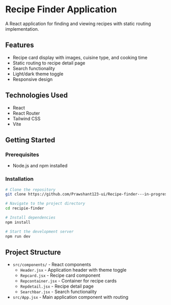 # Recipe Finder Application

A React application for finding and viewing recipes with static routing implementation.

## Features

- Recipe card display with images, cuisine type, and cooking time
- Static routing to recipe detail page
- Search functionality
- Light/dark theme toggle
- Responsive design

## Technologies Used

- React
- React Router
- Tailwind CSS
- Vite

## Getting Started

### Prerequisites

- Node.js and npm installed

### Installation

```bash
# Clone the repository
git clone https://github.com/Prawshant123-ui/Recipe-finder---in-progress.git

# Navigate to the project directory
cd recipie-finder

# Install dependencies
npm install

# Start the development server
npm run dev
```

## Project Structure

- `src/components/` - React components
  - `Header.jsx` - Application header with theme toggle
  - `Repcard.jsx` - Recipe card component
  - `Repcontainer.jsx` - Container for recipe cards
  - `Repdetail.jsx` - Recipe detail page
  - `Searchbar.jsx` - Search functionality
- `src/App.jsx` - Main application component with routing
